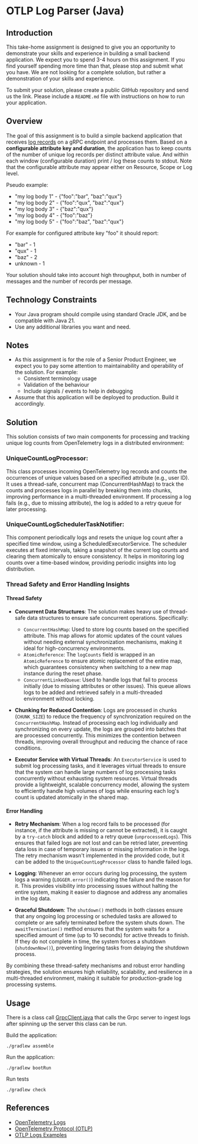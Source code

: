 # OTLP Log Parser (Java)

## Introduction

This take-home assignment is designed to give you an opportunity to demonstrate your skills and experience in
building a small backend application. We expect you to spend 3-4 hours on this assignment. If you find yourself spending
more time
than that, please stop and submit what you have. We are not looking for a complete solution, but rather a demonstration
of your skills and experience.

To submit your solution, please create a public GitHub repository and send us the link. Please include a `README.md`
file
with instructions on how to run your application.

## Overview

The goal of this assignment is to build a simple backend application that
receives [log records](https://opentelemetry.io/docs/concepts/signals/logs/)
on a gRPC endpoint and processes them. Based on a **configurable attribute key and duration**, the application has to
keep
counts of the number of unique log records per distinct attribute value. And within each window (configurable duration)
print /
log these counts to stdout.
Note that the configurable attribute may appear either on Resource, Scope or Log level.

Pseudo example:

- "my log body 1" - {"foo":"bar", "baz":"qux"}
- "my log body 2" - {"foo":"qux", "baz":"qux"}
- "my log body 3" - {"baz":"qux"}
- "my log body 4" - {"foo":"baz"}
- "my log body 5" - {"foo":"baz", "baz":"qux"}

For example for configured attribute key "foo" it should report:

- "bar" - 1
- "qux" - 1
- "baz" - 2
- unknown - 1

Your solution should take into account high throughput, both in number of messages and the number of records per
message.

## Technology Constraints

- Your Java program should compile using standard Oracle JDK, and be compatible with Java 21.
- Use any additional libraries you want and need.

## Notes

- As this assignment is for the role of a Senior Product Engineer, we expect you to pay some attention to
  maintainability and operability of the solution. For example:
  - Consistent terminology usage
  - Validation of the behaviour
  - Include signals / events to help in debugging
- Assume that this application will be deployed to production. Build it accordingly.

## Solution

This solution consists of two main components for processing and tracking unique log counts from OpenTelemetry logs in a
distributed environment:

### UniqueCountLogProcessor:

This class processes incoming OpenTelemetry log records and counts the occurrences of unique values based on a specified
attribute (e.g., user ID).
It uses a thread-safe, concurrent map (ConcurrentHashMap) to track the counts and processes logs in parallel by breaking
them into chunks, improving performance in a multi-threaded environment.
If processing a log fails (e.g., due to missing attribute), the log is added to a retry queue for later processing.

### UniqueCountLogSchedulerTaskNotifier:

This component periodically logs and resets the unique log count after a specified time window, using a
ScheduledExecutorService.
The scheduler executes at fixed intervals, taking a snapshot of the current log counts and clearing them atomically to
ensure consistency.
It helps in monitoring log counts over a time-based window, providing periodic insights into log distribution.

### Thread Safety and Error Handling Insights

#### Thread Safety

- **Concurrent Data Structures**:
  The solution makes heavy use of thread-safe data structures to ensure safe concurrent operations. Specifically:
  - `ConcurrentHashMap`: Used to store log counts based on the specified attribute. This map allows for atomic updates
    of the count values without needing external synchronization mechanisms, making it ideal for high-concurrency
    environments.
  - `AtomicReference`: The `logCounts` field is wrapped in an `AtomicReference` to ensure atomic replacement of the
    entire map, which guarantees consistency when switching to a new map instance during the reset phase.
  - `ConcurrentLinkedQueue`: Used to handle logs that fail to process initially (due to missing attributes or other
    issues). This queue allows logs to be added and retrieved safely in a multi-threaded environment without locking.

- **Chunking for Reduced Contention**:
  Logs are processed in chunks (`CHUNK_SIZE`) to reduce the frequency of synchronization required on the
  `ConcurrentHashMap`. Instead of processing each log individually and synchronizing on every update, the logs are
  grouped into batches that are processed concurrently. This minimizes the contention between threads, improving overall
  throughput and reducing the chance of race conditions.

- **Executor Service with Virtual Threads**:
  An `ExecutorService` is used to submit log processing tasks, and it leverages virtual threads to ensure that the
  system can handle large numbers of log processing tasks concurrently without exhausting system resources. Virtual
  threads provide a lightweight, scalable concurrency model, allowing the system to efficiently handle high volumes of
  logs while ensuring each log's count is updated atomically in the shared map.

#### Error Handling

- **Retry Mechanism**:
  When a log record fails to be processed (for instance, if the attribute is missing or cannot be extracted), it is
  caught by a `try-catch` block and added to a retry queue (`unprocessedLogs`). This ensures that failed logs are not
  lost and can be retried later, preventing data loss in case of temporary issues or missing information in the logs.
  The retry mechanism wasn't implemented in the provided code, but it can be added to the `UniqueCountLogProcessor`
  class to handle failed logs.
- **Logging**:
  Whenever an error occurs during log processing, the system logs a warning (`LOGGER.error()`) indicating the failure
  and the reason for it. This provides visibility into processing issues without halting the entire system, making it
  easier to diagnose and address any anomalies in the log data.

- **Graceful Shutdown**:
  The `shutdown()` methods in both classes ensure that any ongoing log processing or scheduled tasks are allowed to
  complete or are safely terminated before the system shuts down. The `awaitTermination()` method ensures that the
  system waits for a specified amount of time (up to 10 seconds) for active threads to finish. If they do not complete
  in time, the system forces a shutdown (`shutdownNow()`), preventing lingering tasks from delaying the shutdown
  process.

By combining these thread-safety mechanisms and robust error handling strategies, the solution ensures high reliability,
scalability, and resilience in a multi-threaded environment, making it suitable for production-grade log processing
systems.

## Usage

There is a class call [GrpcClient.java](src/main/java/com/dash0/homeexercise/GrpcClient.java) that calls the Grpc server
to ingest logs
after spinning up the server this class can be run.

Build the application:

```shell
./gradlew assemble
```

Run the application:

```shell
./gradlew bootRun
```

Run tests

```shell
./gradlew check
```

## References

- [OpenTelemetry Logs](https://opentelemetry.io/docs/concepts/signals/logs/)
- [OpenTelemetry Protocol (OTLP)](https://github.com/open-telemetry/opentelemetry-proto)
- [OTLP Logs Examples](https://github.com/open-telemetry/opentelemetry-proto/blob/main/examples/logs.json)
